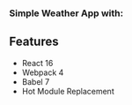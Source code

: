 ### Simple Weather App with:

## Features

* React 16
* Webpack 4
* Babel 7
* Hot Module Replacement
